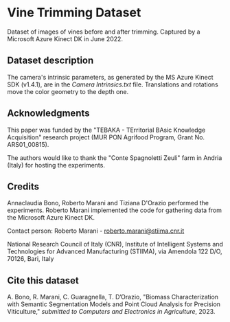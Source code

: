 # Vine Trimming Dataset
Dataset of images of vines before and after trimming. Captured by a Microsoft Azure Kinect DK in June 2022.

## Dataset description

The camera's intrinsic parameters, as generated by the MS Azure Kinect SDK (v1.4.1), are in the *Camera Intrinsics.txt* file. Translations and rotations move the color geometry to the depth one.

## Acknowledgments
This paper was funded by the "TEBAKA - TErritorial BAsic Knowledge Acquisition" research project (MUR PON Agrifood Program, Grant No. ARS01\_00815). 

The authors would like to thank the "Conte Spagnoletti Zeuli" farm in Andria (Italy) for hosting the experiments.

## Credits

Annaclaudia Bono, Roberto Marani and Tiziana D'Orazio performed the experiments. Roberto Marani implemented the code for gathering data from the Microsoft Azure Kinect DK.

Contact person: Roberto Marani - [roberto.marani@stiima.cnr.it](mailto:roberto.marani@stiima.cnr.it)

National Research Council of Italy (CNR), Institute of Intelligent Systems and Technologies for Advanced Manufacturing (STIIMA), via Amendola 122 D/O, 70126, Bari, Italy


## Cite this dataset

A. Bono, R. Marani, C. Guaragnella, T. D’Orazio, "Biomass Characterization with Semantic Segmentation Models and Point Cloud Analysis for Precision Viticulture," *submitted to Computers and Electronics in Agriculture*, 2023.
